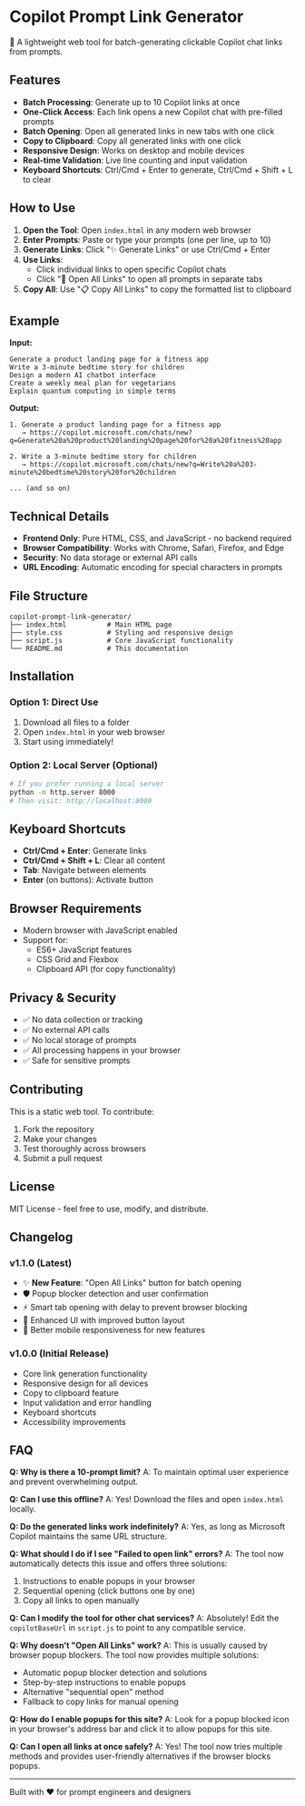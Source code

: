 # Copilot Prompt Link Generator

🤖 A lightweight web tool for batch-generating clickable Copilot chat links from prompts.

## Features

- **Batch Processing**: Generate up to 10 Copilot links at once
- **One-Click Access**: Each link opens a new Copilot chat with pre-filled prompts
- **Batch Opening**: Open all generated links in new tabs with one click
- **Copy to Clipboard**: Copy all generated links with one click
- **Responsive Design**: Works on desktop and mobile devices
- **Real-time Validation**: Live line counting and input validation
- **Keyboard Shortcuts**: Ctrl/Cmd + Enter to generate, Ctrl/Cmd + Shift + L to clear

## How to Use

1. **Open the Tool**: Open `index.html` in any modern web browser
2. **Enter Prompts**: Paste or type your prompts (one per line, up to 10)
3. **Generate Links**: Click "✨ Generate Links" or use Ctrl/Cmd + Enter
4. **Use Links**: 
   - Click individual links to open specific Copilot chats
   - Click "🚀 Open All Links" to open all prompts in separate tabs
5. **Copy All**: Use "📋 Copy All Links" to copy the formatted list to clipboard

## Example

**Input:**
```
Generate a product landing page for a fitness app
Write a 3-minute bedtime story for children
Design a modern AI chatbot interface
Create a weekly meal plan for vegetarians
Explain quantum computing in simple terms
```

**Output:**
```
1. Generate a product landing page for a fitness app
   → https://copilot.microsoft.com/chats/new?q=Generate%20a%20product%20landing%20page%20for%20a%20fitness%20app

2. Write a 3-minute bedtime story for children
   → https://copilot.microsoft.com/chats/new?q=Write%20a%203-minute%20bedtime%20story%20for%20children

... (and so on)
```

## Technical Details

- **Frontend Only**: Pure HTML, CSS, and JavaScript - no backend required
- **Browser Compatibility**: Works with Chrome, Safari, Firefox, and Edge
- **Security**: No data storage or external API calls
- **URL Encoding**: Automatic encoding for special characters in prompts

## File Structure

```
copilot-prompt-link-generator/
├── index.html          # Main HTML page
├── style.css           # Styling and responsive design
├── script.js           # Core JavaScript functionality
└── README.md           # This documentation
```

## Installation

### Option 1: Direct Use
1. Download all files to a folder
2. Open `index.html` in your web browser
3. Start using immediately!

### Option 2: Local Server (Optional)
```bash
# If you prefer running a local server
python -m http.server 8000
# Then visit: http://localhost:8000
```

## Keyboard Shortcuts

- **Ctrl/Cmd + Enter**: Generate links
- **Ctrl/Cmd + Shift + L**: Clear all content
- **Tab**: Navigate between elements
- **Enter** (on buttons): Activate button

## Browser Requirements

- Modern browser with JavaScript enabled
- Support for:
  - ES6+ JavaScript features
  - CSS Grid and Flexbox
  - Clipboard API (for copy functionality)

## Privacy & Security

- ✅ No data collection or tracking
- ✅ No external API calls
- ✅ No local storage of prompts
- ✅ All processing happens in your browser
- ✅ Safe for sensitive prompts

## Contributing

This is a static web tool. To contribute:

1. Fork the repository
2. Make your changes
3. Test thoroughly across browsers
4. Submit a pull request

## License

MIT License - feel free to use, modify, and distribute.

## Changelog

### v1.1.0 (Latest)
- ✨ **New Feature**: "Open All Links" button for batch opening
- 🛡️ Popup blocker detection and user confirmation
- ⚡ Smart tab opening with delay to prevent browser blocking
- 🎨 Enhanced UI with improved button layout
- 📱 Better mobile responsiveness for new features

### v1.0.0 (Initial Release)
- Core link generation functionality
- Responsive design for all devices
- Copy to clipboard feature
- Input validation and error handling
- Keyboard shortcuts
- Accessibility improvements

## FAQ

**Q: Why is there a 10-prompt limit?**
A: To maintain optimal user experience and prevent overwhelming output.

**Q: Can I use this offline?**
A: Yes! Download the files and open `index.html` locally.

**Q: Do the generated links work indefinitely?**
A: Yes, as long as Microsoft Copilot maintains the same URL structure.

**Q: What should I do if I see "Failed to open link" errors?**
A: The tool now automatically detects this issue and offers three solutions:
1. Instructions to enable popups in your browser
2. Sequential opening (click buttons one by one)
3. Copy all links to open manually

**Q: Can I modify the tool for other chat services?**
A: Absolutely! Edit the `copilotBaseUrl` in `script.js` to point to any compatible service.

**Q: Why doesn't "Open All Links" work?**
A: This is usually caused by browser popup blockers. The tool now provides multiple solutions:
- Automatic popup blocker detection and solutions
- Step-by-step instructions to enable popups
- Alternative "sequential open" method
- Fallback to copy links for manual opening

**Q: How do I enable popups for this site?**
A: Look for a popup blocked icon in your browser's address bar and click it to allow popups for this site.

**Q: Can I open all links at once safely?**
A: Yes! The tool now tries multiple methods and provides user-friendly alternatives if the browser blocks popups.

---

Built with ❤️ for prompt engineers and designers